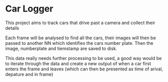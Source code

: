 # Car Logger
This project aims to track cars that drive past a camera and collect their details

Each frame will be analysed to find all the cars, their images will then be passed to another NN which identifies the cars number plate. Then the image, numberplate and tiemstamp are saved to disk.

This data really needs further processing to be used, a good way would be to iterate through the data and create a new output of when a car first enters the frame and leaves (which can then be presented as time of arival, depature and in frame)
